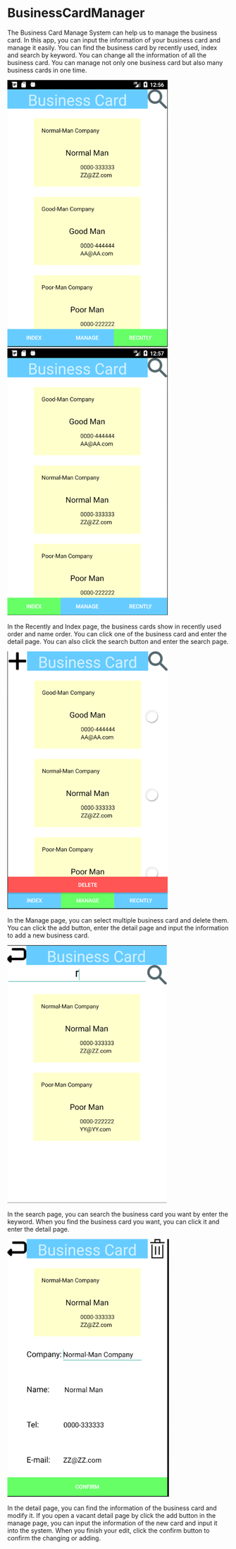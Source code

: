 # BusinessCardManager
The Business Card Manage System can help us to manage the business card.
In this app, you can input the information of your business card and manage it easily.
You can find the business card by recently used, index and search by keyword.
You can change all the information of all the business card.
You can manage not only one business card but also many business cards in one time.

![Recently](display/recently.png)
![Index](display/index.png)

In the Recently and Index page, the business cards show in recently used order and name order.
You can click one of the business card and enter the detail page.
You can also click the search button and enter the search page.

![Manage](display/manage.png)

In the Manage page, you can select multiple business card and delete them.
You can click the add button, enter the detail page and input the information to add a new business card.

![Search](display/search.png)

In the search page, you can search the business card you want by enter the keyword.
When you find the business card you want, you can click it and enter the detail page.

![Detail](display/detail.png)

In the detail page, you can find the information of the business card and modify it.
If you open a vacant detail page by click the add button in the manage page, you can input the information of the new card and input it into the system.
When you finish your edit, click the confirm button to confirm the changing or adding.

